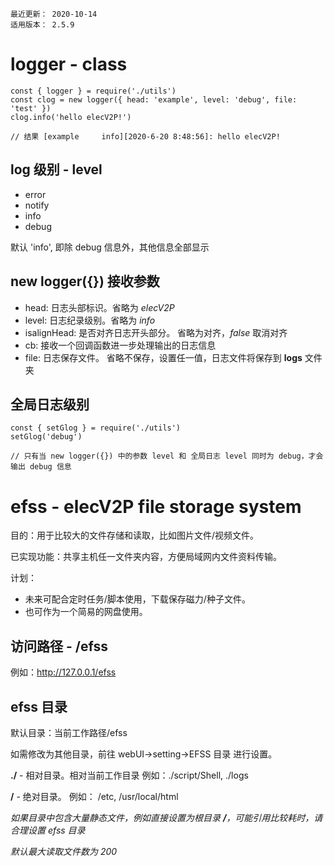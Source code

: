 ```
最近更新： 2020-10-14
适用版本： 2.5.9
```

# logger - class

``` JS nodejs
const { logger } = require('./utils')
const clog = new logger({ head: 'example', level: 'debug', file: 'test' })
clog.info('hello elecV2P!')

// 结果 [example     info][2020-6-20 8:48:56]: hello elecV2P!
```

## log 级别 - level

- error
- notify
- info
- debug

默认 'info', 即除 debug 信息外，其他信息全部显示

## new logger({}) 接收参数

- head:          日志头部标识。省略为 *elecV2P*
- level:         日志纪录级别。省略为 *info*
- isalignHead:   是否对齐日志开头部分。 省略为对齐，*false* 取消对齐
- cb:            接收一个回调函数进一步处理输出的日志信息
- file:          日志保存文件。 省略不保存，设置任一值，日志文件将保存到 **logs** 文件夹

## 全局日志级别

``` JS nodejs
const { setGlog } = require('./utils')
setGlog('debug')

// 只有当 new logger({}) 中的参数 level 和 全局日志 level 同时为 debug，才会输出 debug 信息
```

# efss - elecV2P file storage system

目的：用于比较大的文件存储和读取，比如图片文件/视频文件。

已实现功能：共享主机任一文件夹内容，方便局域网内文件资料传输。

计划：
- 未来可配合定时任务/脚本使用，下载保存磁力/种子文件。
- 也可作为一个简易的网盘使用。

## 访问路径 - /efss

例如：http://127.0.0.1/efss

## efss 目录

默认目录：当前工作路径/efss

如需修改为其他目录，前往 webUI->setting->EFSS 目录 进行设置。

**./** - 相对目录。相对当前工作目录
例如：./script/Shell, ./logs

**/**  - 绝对目录。
例如： /etc, /usr/local/html

*如果目录中包含大量静态文件，例如直接设置为根目录 **/**，可能引用比较耗时，请合理设置 efss 目录*

*默认最大读取文件数为 200*